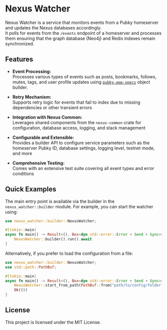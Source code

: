 # Nexus Watcher

Nexus Watcher is a service that monitors events from a Pubky homeserver and updates the Nexus databases accordingly.  
It polls for events from the `/events` endpoint of a homeserver and processes them ensuring that the graph database (Neo4j) and Redis indexes remain synchronized.

## Features

- **Event Processing:**  
  Processes various types of events such as posts, bookmarks, follows, mutes, tags, and user profile updates using [`pubky-app-specs`](https://github.com/pubky/pubky-app-specs) object builder.

- **Retry Mechanism:**  
  Supports retry logic for events that fail to index due to missing dependencies or other transient errors

- **Integration with Nexus Common:**  
  Leverages shared components from the `nexus-common` crate for configuration, database access, logging, and stack management

- **Configurable and Extensible:**  
  Provides a builder API to configure service parameters such as the homeserver Pubky ID, database settings, logging level, testnet mode, and more

- **Comprehensive Testing:**  
  Comes with an extensive test suite covering all event types and error conditions

## Quick Examples

The main entry point is available via the builder in the `nexus_watcher::builder` module. For example, you can start the watcher using:

```rust
use nexus_watcher::builder::NexusWatcher;

#[tokio::main]
async fn main() -> Result<(), Box<dyn std::error::Error + Send + Sync>> {
    NexusWatcher::builder().run().await
}
```

Alternatively, if you prefer to load the configuration from a file:

```rust
use nexus_watcher::builder::NexusWatcher;
use std::path::PathBuf;

#[tokio::main]
async fn main() -> Result<(), Box<dyn std::error::Error + Send + Sync>> {
    NexusWatcher::start_from_path(PathBuf::from("path/to/config/folder")).await?;
    Ok(())
}
```

## License

This project is licensed under the MIT License.
